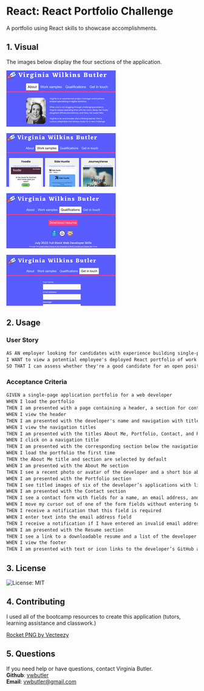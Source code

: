 # React: React Portfolio Challenge

 A portfolio using React skills to showcase accomplishments.


## 1. Visual

The images below display the four sections of the application.

![About](/src/images/port1.png)


![Work samples](/src/images/port2.png)


![Qualifications](/src/images/port3.png)

![Get in touch](/src/images/port4.png)

## 2. Usage

### User Story

```md
AS AN employer looking for candidates with experience building single-page applications
I WANT to view a potential employee's deployed React portfolio of work samples
SO THAT I can assess whether they're a good candidate for an open position
```

### Acceptance Criteria

```md
GIVEN a single-page application portfolio for a web developer
WHEN I load the portfolio
THEN I am presented with a page containing a header, a section for content, and a footer
WHEN I view the header
THEN I am presented with the developer's name and navigation with titles corresponding to different sections of the portfolio
WHEN I view the navigation titles
THEN I am presented with the titles About Me, Portfolio, Contact, and Resume, and the title corresponding to the current section is highlighted
WHEN I click on a navigation title
THEN I am presented with the corresponding section below the navigation without the page reloading and that title is highlighted
WHEN I load the portfolio the first time
THEN the About Me title and section are selected by default
WHEN I am presented with the About Me section
THEN I see a recent photo or avatar of the developer and a short bio about them
WHEN I am presented with the Portfolio section
THEN I see titled images of six of the developer’s applications with links to both the deployed applications and the corresponding GitHub repositories
WHEN I am presented with the Contact section
THEN I see a contact form with fields for a name, an email address, and a message
WHEN I move my cursor out of one of the form fields without entering text
THEN I receive a notification that this field is required
WHEN I enter text into the email address field
THEN I receive a notification if I have entered an invalid email address
WHEN I am presented with the Resume section
THEN I see a link to a downloadable resume and a list of the developer’s proficiencies
WHEN I view the footer
THEN I am presented with text or icon links to the developer’s GitHub and LinkedIn profiles, and their profile on a third platform (Stack Overflow, Twitter) 
```

## 3. License

![License: MIT](https://img.shields.io/badge/License-MIT-yellow.svg)


## 4. Contributing

  I used all of the bootcamp resources to create this application (tutors, learning assistance and classwork.)

<a href="https://www.vecteezy.com/free-png/rocket">Rocket PNG by Vecteezy</a>

## 5. Questions

If you need help or have questions, contact Virginia Butler.  
  **Github**: [vwbutler](https://github.com/vwbutler)  
  **Email**: vwbutler@gmail.com
